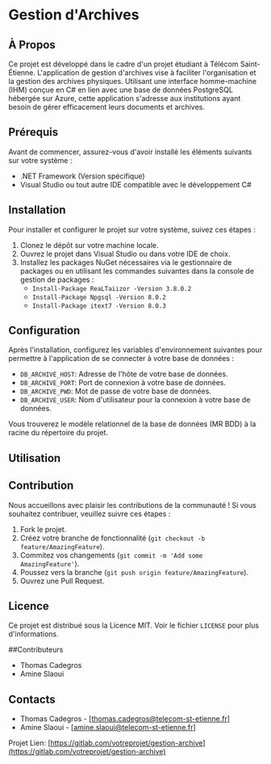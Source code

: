 # Gestion d'Archives

## À Propos

Ce projet est développé dans le cadre d'un projet étudiant à Télécom Saint-Étienne. L'application de gestion d'archives vise à faciliter l'organisation et la gestion des archives physiques. Utilisant une interface homme-machine (IHM) conçue en C# en lien avec une base de données PostgreSQL hébergée sur Azure, cette application s'adresse aux institutions ayant besoin de gérer efficacement leurs documents et archives.

## Prérequis

Avant de commencer, assurez-vous d'avoir installé les éléments suivants sur votre système :
- .NET Framework (Version spécifique)
- Visual Studio ou tout autre IDE compatible avec le développement C#

## Installation

Pour installer et configurer le projet sur votre système, suivez ces étapes :
1. Clonez le dépôt sur votre machine locale.
2. Ouvrez le projet dans Visual Studio ou dans votre IDE de choix.
3. Installez les packages NuGet nécessaires via le gestionnaire de packages ou en utilisant les commandes suivantes dans la console de gestion de packages :
   - `Install-Package ReaLTaiizor -Version 3.8.0.2`
   - `Install-Package Npgsql -Version 8.0.2`
   - `Install-Package itext7 -Version 8.0.3`

## Configuration

Après l'installation, configurez les variables d'environnement suivantes pour permettre à l'application de se connecter à votre base de données :
- `DB_ARCHIVE_HOST`: Adresse de l'hôte de votre base de données.
- `DB_ARCHIVE_PORT`: Port de connexion à votre base de données.
- `DB_ARCHIVE_PWD`: Mot de passe de votre base de données.
- `DB_ARCHIVE_USER`: Nom d'utilisateur pour la connexion à votre base de données.

Vous trouverez le modèle relationnel de la base de données (MR BDD) à la racine du répertoire du projet.

## Utilisation



## Contribution

Nous accueillons avec plaisir les contributions de la communauté ! Si vous souhaitez contribuer, veuillez suivre ces étapes :
1. Fork le projet.
2. Créez votre branche de fonctionnalité (`git checkout -b feature/AmazingFeature`).
3. Commitez vos changements (`git commit -m 'Add some AmazingFeature'`).
4. Poussez vers la branche (`git push origin feature/AmazingFeature`).
5. Ouvrez une Pull Request.

## Licence

Ce projet est distribué sous la Licence MIT. Voir le fichier `LICENSE` pour plus d'informations.

##Contributeurs

- Thomas Cadegros
- Amine Slaoui

## Contacts

- Thomas Cadegros - [thomas.cadegros@telecom-st-etienne.fr]
- Amine Slaoui - [amine.slaoui@telecom-st-etienne.fr]

Projet Lien: [https://gitlab.com/votreprojet/gestion-archive](https://gitlab.com/votreprojet/gestion-archive)
